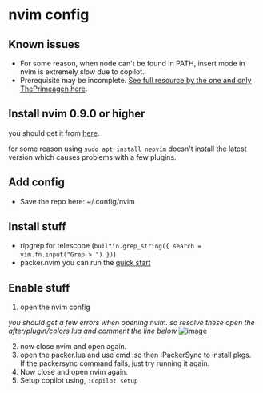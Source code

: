 
# nvim config

## Known issues

- For some reason, when node can't be found in PATH, insert mode in nvim is
  extremely slow due to copilot.
- Prerequisite may be incomplete. [See full resource by the one and only ThePrimeagen here](https://www.youtube.com/watch?v=w7i4amO_zaE).

## Install nvim 0.9.0 or higher

you should get it from [here](https://github.com/neovim/neovim/wiki/Installing-Neovim#linux).

for some reason using ``sudo apt install neovim`` doesn't install the latest version which causes problems with a few plugins.

## Add config
- Save the repo here: ~/.config/nvim

## Install stuff
- ripgrep for telescope (`builtin.grep_string({ search = vim.fn.input("Grep > ") })`)
- packer.nvim you can run the [quick start](https://github.com/wbthomason/packer.nvim#quickstart)

## Enable stuff

1. open the nvim config

*you should get a few errors when opening nvim. so resolve these open the after/plugin/colors.lua and comment the line below*
![image](https://github.com/SolomonRosemite/nvim/assets/60587271/505f03f0-d177-44e5-811d-088959a65298)

2. now close nvim and open again.
3. open the packer.lua and use cmd :so then :PackerSync to install pkgs. <br/> If the packersync command fails, just try running it again.
4. Now close and open nvim again.
5. Setup copilot using, `:Copilot setup`
